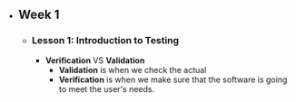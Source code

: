 - ## Week 1
	- ### Lesson 1: Introduction to Testing
		- **Verification** VS **Validation**
			- **Validation** is when we check the actual
			- **Verification** is when we make sure that the software is going to meet the user's needs.